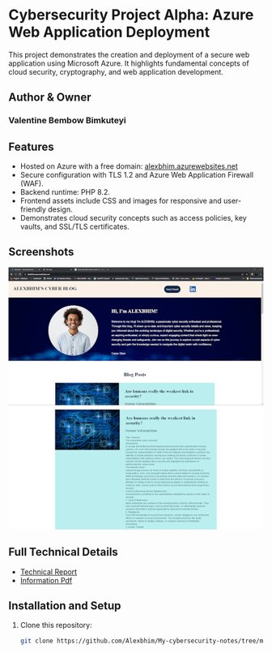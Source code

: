 # Cybersecurity Project Alpha: Azure Web Application Deployment

This project demonstrates the creation and deployment of a secure web application using Microsoft Azure. It highlights fundamental concepts of cloud security, cryptography, and web application development.

## Author & Owner
###                                        Valentine Bembow Bimkuteyi

## Features
- Hosted on Azure with a free domain: [alexbhim.azurewebsites.net](https://alexbhim.azurewebsites.net/)
- Secure configuration with TLS 1.2 and Azure Web Application Firewall (WAF).
- Backend runtime: PHP 8.2.
- Frontend assets include CSS and images for responsive and user-friendly design.
- Demonstrates cloud security concepts such as access policies, key vaults, and SSL/TLS certificates.

## Screenshots
![Screenshot of Website](Screenshots/website-homepage.png)  
![Screenshot of Website](Screenshots/website-homepage2.png)  

## Full Technical Details
- [Technical Report](/Project-Alpha/Project-Files/Technical%20Report.md)
- [Information Pdf](/Project-Alpha/Project-Files/%20Project%201%20Technical%20Brief.pdf)

## Installation and Setup
1. Clone this repository:
   ```bash
   git clone https://github.com/Alexbhim/My-cybersecurity-notes/tree/main/Project-Alpha
